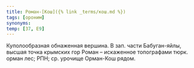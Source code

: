 ```yaml
---
title: Роман-[Кош]({% link _terms/кош.md %})
tags: [ороним]
synonyms:
temp: [З7, Е9]
---
```


Куполообразная обнаженная вершина. В зап. части Бабуган-яйлы, высшая точка
крымских гор Роман – искаженное топографами тюрк. орман лес; РПН; ср. урочище
Орман-Кош рядом.
